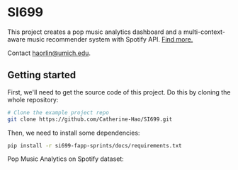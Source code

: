# SI699

This project creates a pop music analytics dashboard and a multi-context-aware music recommender system with Spotify API. [Find more.](https://catherine-hao-si699-music-analytics-xw280c.streamlit.app/)

Contact haorlin@umich.edu.

Getting started
---------------
First, we'll need to get the source code of this project. Do this by cloning the whole repository:

```bash
# Clone the example project repo
git clone https://github.com/Catherine-Hao/SI699.git
```

Then, we need to install some dependencies:

```bash
pip install -r si699-fapp-sprints/docs/requirements.txt
```




Pop Music Analytics on Spotify dataset:


